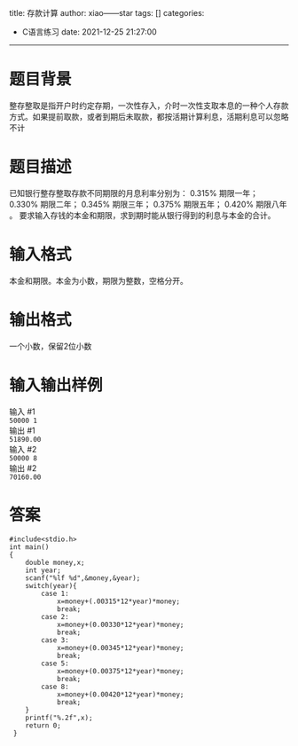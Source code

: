 title: 存款计算
author: xiao——star
tags: []
categories:
  - C语言练习
date: 2021-12-25 21:27:00
---
# 题目背景
整存整取是指开户时约定存期，一次性存入，介时一次性支取本息的一种个人存款方式。如果提前取款，或者到期后未取款，都按活期计算利息，活期利息可以忽略不计

# 题目描述
已知银行整存整取存款不同期限的月息利率分别为： 0.315% 期限一年； 0.330% 期限二年； 0.345% 期限三年； 0.375% 期限五年； 0.420% 期限八年 。 要求输入存钱的本金和期限，求到期时能从银行得到的利息与本金的合计。

# 输入格式
本金和期限。本金为小数，期限为整数，空格分开。

# 输出格式
一个小数，保留2位小数

# 输入输出样例
输入 #1  
`50000 1`  
输出 #1  
`51890.00`  
输入 #2  
`50000 8`  
输出 #2  
`70160.00`  
# 答案
    #include<stdio.h>
    int main()
    {
        double money,x;
        int year;
        scanf("%lf %d",&money,&year);
        switch(year){
            case 1:
                x=money+(.00315*12*year)*money;
                break;
            case 2:
                x=money+(0.00330*12*year)*money;
                break;
            case 3:
                x=money+(0.00345*12*year)*money;
                break;
            case 5:
                x=money+(0.00375*12*year)*money;
                break;
            case 8:
                x=money+(0.00420*12*year)*money;
                break;
        }
        printf("%.2f",x);
        return 0;
     } 
